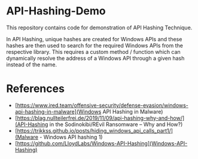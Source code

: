 # API-Hashing-Demo
This repository contains code for demonstration of API Hashing Technique. 

In API Hashing, unique hashes are created for Windows APIs and these hashes are then used to search for the required Windows APIs from the respective library. This requires a custom method / function which can dynamically resolve the address of a Windows API through a given hash instead of the name. 

# References
 - [https://www.ired.team/offensive-security/defense-evasion/windows-api-hashing-in-malware](Windows API Hashing in Malware)
 - [https://blag.nullteilerfrei.de/2019/11/09/api-hashing-why-and-how/](API-Hashing in the Sodinokibi/REvil Ransomware – Why and How?)
 - [https://trikkss.github.io/posts/hiding_windows_api_calls_part1/](Malware - Windows API hashing 1)
 - [https://github.com/LloydLabs/Windows-API-Hashing](Windows-API-Hashing)
